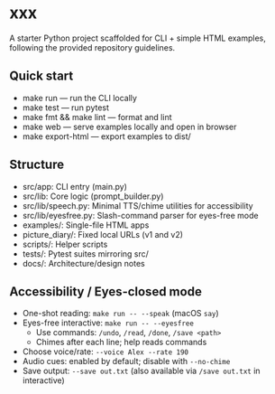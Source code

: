 # xxx

A starter Python project scaffolded for CLI + simple HTML examples, following the provided repository guidelines.

## Quick start
- make run — run the CLI locally
- make test — run pytest
- make fmt && make lint — format and lint
- make web — serve examples locally and open in browser
- make export-html — export examples to dist/

## Structure
- src/app: CLI entry (main.py)
- src/lib: Core logic (prompt_builder.py)
- src/lib/speech.py: Minimal TTS/chime utilities for accessibility
 - src/lib/eyesfree.py: Slash-command parser for eyes-free mode
- examples/: Single-file HTML apps
- picture_diary/: Fixed local URLs (v1 and v2)
- scripts/: Helper scripts
- tests/: Pytest suites mirroring src/
- docs/: Architecture/design notes

## Accessibility / Eyes-closed mode
- One-shot reading: `make run -- --speak` (macOS `say`)
- Eyes-free interactive: `make run -- --eyesfree`
  - Use commands: `/undo`, `/read`, `/done`, `/save <path>`
  - Chimes after each line; help reads commands
- Choose voice/rate: `--voice Alex --rate 190`
- Audio cues: enabled by default; disable with `--no-chime`
- Save output: `--save out.txt` (also available via `/save out.txt` in interactive)

